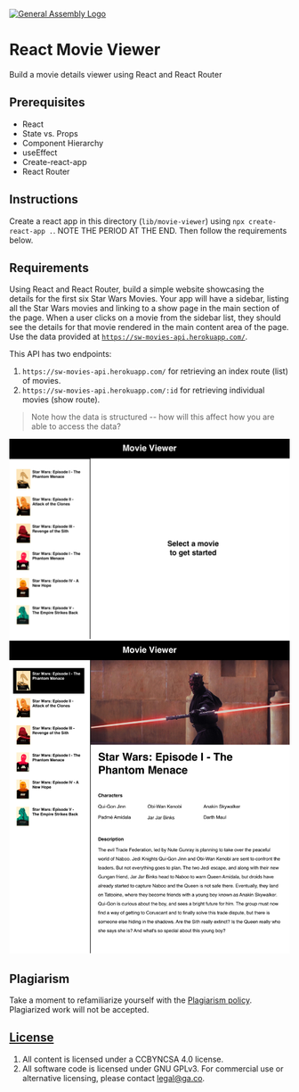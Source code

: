 [![General Assembly Logo](https://camo.githubusercontent.com/1a91b05b8f4d44b5bbfb83abac2b0996d8e26c92/687474703a2f2f692e696d6775722e636f6d2f6b6538555354712e706e67)](https://generalassemb.ly/education/web-development-immersive)

# React Movie Viewer

Build a movie details viewer using React and React Router

## Prerequisites

- React
- State vs. Props
- Component Hierarchy
- useEffect
- Create-react-app
- React Router

## Instructions

Create a react app in this directory (`lib/movie-viewer`) using
`npx create-react-app .`. NOTE THE PERIOD AT THE END. Then follow the requirements below.

## Requirements

Using React and React Router, build a simple website showcasing the details for the first six Star Wars Movies. Your app will have a sidebar, listing all the Star Wars
movies and linking to a show page in the main section of the page. When a user
clicks on a movie from the sidebar list, they should see the details for that
movie rendered in the main content area of the page. Use the data provided at
[`https://sw-movies-api.herokuapp.com/`](https://sw-movies-api.herokuapp.com/).

This API has two endpoints: 

1. `https://sw-movies-api.herokuapp.com/` for retrieving an index route (list) of movies.
1. `https://sw-movies-api.herokuapp.com/:id` for retrieving individual movies (show route). 

> Note how the data is structured -- how will this affect how you are able to access the data?

![Homepage](wdi-star-wars-movie-viewer-homepage-default.png)
![Homepage](wdi-star-wars-movie-viewer-showpage.png)


## Plagiarism

Take a moment to refamiliarize yourself with the [Plagiarism policy](https://git.generalassemb.ly/DC-WDI/Administrative/blob/master/plagiarism.md). Plagiarized work will not be accepted.

## [License](LICENSE)

1.  All content is licensed under a CC­BY­NC­SA 4.0 license.
1.  All software code is licensed under GNU GPLv3. For commercial use or
    alternative licensing, please contact legal@ga.co.
